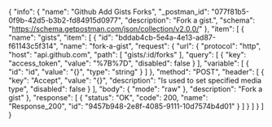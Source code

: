{
  "info": {
    "name": "Github Add Gists  Forks",
    "_postman_id": "077f81b5-0f9b-42d5-b3b2-fd84915d0977",
    "description": "Fork a gist.",
    "schema": "https://schema.getpostman.com/json/collection/v2.0.0/"
  },
  "item": [
    {
      "name": "gists",
      "item": [
        {
          "id": "bddab4cb-5e4a-4e13-ad87-f61143c5f314",
          "name": "fork-a-gist",
          "request": {
            "url": {
              "protocol": "http",
              "host": "api.github.com",
              "path": [
                "gists/:id/forks"
              ],
              "query": [
                {
                  "key": "access_token",
                  "value": "%7B%7D",
                  "disabled": false
                }
              ],
              "variable": [
                {
                  "id": "id",
                  "value": "{}",
                  "type": "string"
                }
              ]
            },
            "method": "POST",
            "header": [
              {
                "key": "Accept",
                "value": "{}",
                "description": "Is used to set specified media type",
                "disabled": false
              }
            ],
            "body": {
              "mode": "raw"
            },
            "description": "Fork a gist"
          },
          "response": [
            {
              "status": "OK",
              "code": 200,
              "name": "Response_200",
              "id": "9457b948-2e8f-4085-9111-10d7574b4d01"
            }
          ]
        }
      ]
    }
  ]
}